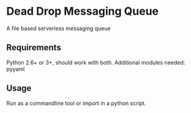 # Dead Drop Messaging Queue
A file based serverless messaging queue

## Requirements
Python 2.6+ or 3+, should work with both. 
Additional modules needed: pyyaml

## Usage
Run as a commandline tool or import in a python script.